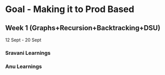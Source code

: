 # Goal - Making it to Prod Based
## Week 1 (Graphs+Recursion+Backtracking+DSU)
12 Sept - 20 Sept
### Sravani Learnings
### Anu Learnings
